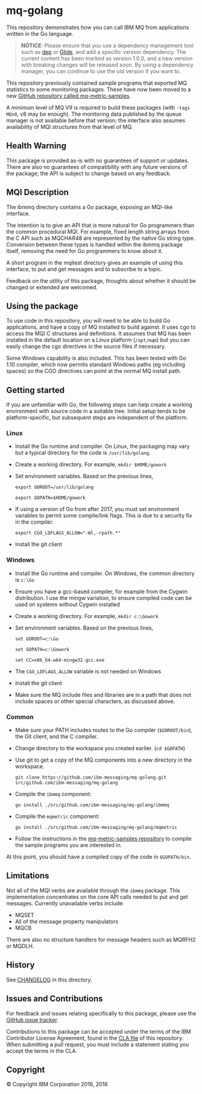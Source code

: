 # mq-golang

This repository demonstrates how you can call IBM MQ from applications written in the Go language.

> **NOTICE**: Please ensure that you use a dependency management tool such as [dep](https://github.com/golang/dep) or [Glide](http://glide.sh/), and add a specific version dependency.  The current content has been marked as version 1.0.0, and a new version with breaking changes will be released soon.  By using a dependency manager, you can continue to use the old version if you want to.

This repository previously contained sample programs that exported MQ statistics to some monitoring packages. These have now been moved to a new [GitHub repository called mq-metric-samples](https://github.com/ibm-messaging/mq-metric-samples).

A minimum level of MQ V9 is required to build these packages (with `-tags MQv8`, v8 may be enough).
The monitoring data published by the queue manager is not available before that version; the interface also assumes availability of MQI structures from that level of MQ.


## Health Warning

This package is provided as-is with no guarantees of support or updates. There are also no guarantees of compatibility with any future versions of the package; the API is subject to change based on any feedback.

## MQI Description

The ibmmq directory contains a Go package, exposing an MQI-like interface.

The intention is to give an API that is more natural for Go programmers than the common procedural MQI. For example, fixed length string arrays from the C API such as MQCHAR48 are represented by the native Go string type. Conversion between these types is handled within the ibmmq package itself, removing the need for Go programmers to know about it.

A short program in the mqitest directory gives an example of using this interface, to put and get messages and to subscribe to a topic.

Feedback on the utility of this package, thoughts about whether it should be changed or extended are welcomed.

## Using the package

To use code in this repository, you will need to be able to build Go applications, and have a copy of MQ installed to build against. It uses cgo to access the MQI C structures and definitions. It assumes that MQ has been installed in the default location on a Linux platform (`/opt/mqm`) but you can easily change the cgo directives in the source files if necessary.

Some Windows capability is also included. This has been tested with Go 1.10 compiler, which now permits standard Windows paths (eg including spaces) so the CGO directives can point at the normal MQ install path.

## Getting started

If you are unfamiliar with Go, the following steps can help create a working environment with source code in a suitable tree. Initial setup tends to be platform-specific, but subsequent steps are independent of the platform.

### Linux

* Install the Go runtime and compiler. On Linux, the packaging may vary but a typical directory for the code is `/usr/lib/golang`.

* Create a working directory. For example, ```mkdir $HOME/gowork```

* Set environment variables. Based on the previous lines,

  ```export GOROOT=/usr/lib/golang```

  ```export GOPATH=$HOME/gowork```

* If using a version of Go from after 2017, you must set environment variables to permit some compile/link flags. This is due to a security fix in the compiler.

  ```export CGO_LDFLAGS_ALLOW="-Wl,-rpath.*"```

* Install the git client

### Windows

* Install the Go runtime and compiler. On Windows, the common directory is `c:\Go`
* Ensure you have a gcc-based compiler, for example from the Cygwin distribution. I use the mingw variation, to ensure compiled code can be used on systems without Cygwin installed
* Create a working directory. For example, ```mkdir c:\Gowork```
* Set environment variables. Based on the previous lines,

  ```set GOROOT=c:\Go```

  ```set GOPATH=c:\Gowork```

  ```set CC=x86_64-w64-mingw32-gcc.exe```

* The `CGO_LDFLAGS_ALLOW` variable is not needed on Windows
* Install the git client
* Make sure the MQ include files and libraries are in a path that does not include spaces or other special characters, as discussed above.

### Common

* Make sure your PATH includes routes to the Go compiler (`$GOROOT/bin`), the Git client, and the C compiler.
* Change directory to the workspace you created earlier. (`cd $GOPATH`)
* Use git to get a copy of the MQ components into a new directory in the workspace.

  ```git clone https://github.com/ibm-messaging/mq-golang.git src/github.com/ibm-messaging/mq-golang```

* Compile the `ibmmq` component:

  ```go install ./src/github.com/ibm-messaging/mq-golang/ibmmq```

* Compile the `mqmetric` component:

  ```go install ./src/github.com/ibm-messaging/mq-golang/mqmetric```

* Follow the instructions in the [mq-metric-samples repository](https://github.com/ibm-messaging/mq-metric-samples) to compile the sample programs you are interested in.

At this point, you should have a compiled copy of the code in `$GOPATH/bin`.

## Limitations

Not all of the MQI verbs are available through the `ibmmq` package. This
implementation concentrates on the core API calls needed to put and get messages.
Currently unavailable verbs include:

* MQSET
* All of the message property manipulators
* MQCB

There are also no structure handlers for message headers such as MQRFH2 or MQDLH.

## History

See [CHANGELOG](CHANGELOG.md) in this directory.

## Issues and Contributions

For feedback and issues relating specifically to this package, please use the [GitHub issue tracker](https://github.com/ibm-messaging/mq-golang/issues).

Contributions to this package can be accepted under the terms of the IBM Contributor License Agreement,
found in the [CLA file](CLA.md) of this repository. When submitting a pull request, you must include a statement stating
you accept the terms in the CLA.

## Copyright

© Copyright IBM Corporation 2016, 2018
